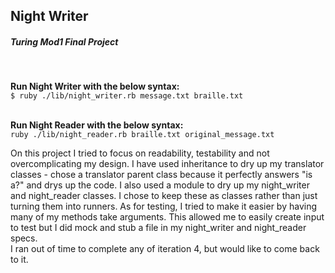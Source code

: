 ## Night Writer
##### Turing Mod1 Final Project
<br>

**Run Night Writer with the below syntax:** <br>
```$ ruby ./lib/night_writer.rb message.txt braille.txt```
<br><br>

**Run Night Reader with the below syntax:** <br>
```ruby ./lib/night_reader.rb braille.txt original_message.txt```

<p>
On this project I tried to focus on readability, testability and not overcomplicating my design. I have used inheritance to dry up my translator classes - chose a translator parent class because it perfectly answers "is a?" and drys up the code. I also used a module to dry up my night_writer and night_reader classes. I chose to keep these as classes rather than just turning them into runners. As for testing, I tried to make it easier by having many of my methods take arguments. This allowed me to easily create input to test but I did mock and stub a file in my night_writer and night_reader specs.
<br>
I ran out of time to complete any of iteration 4, but would like to come back to it.
</p>
